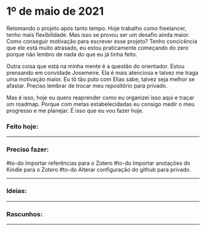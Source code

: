 # 1º de maio de 2021

Retomando o projeto após tanto tempo. Hoje trabalho como freelancer, tenho mais flexibilidade. Mas isso se provou ser um desafio ainda maior. Como conseguir motivação para escrever esse projeto? Tenho concicência que ele está muito atrasado, eu estou praticamente começando do zero porque não lembro de nada do que eu já tinha feito.

Outra coisa que está na minha mente é a questão do orientador. Estou prensando em convidade Josemeire. Ela é mais atenciosa e talvez me traga uma motivação maior. Eu tô tão puto com Elias sabe, talvez seja melhor se afastar. Preciso lembrar de trocar meu repositório para privado.

Mas é isso, hoje eu quero reaprender como eu organizei isso aqui e traçar um roadmap. Porque com metas estabelecidadas eu consigo medir o meu progresso e me planejar. É isso que eu vou fazer hoje.


### Feito hoje:

---

### Preciso fazer:
#to-do  Importar referências para o Zotero
#to-do  Importar anotações do Kindle para o Zotero
#to-do  Alterar configuração do github para privado.

---

### Ideias:


---

### Rascunhos:


---